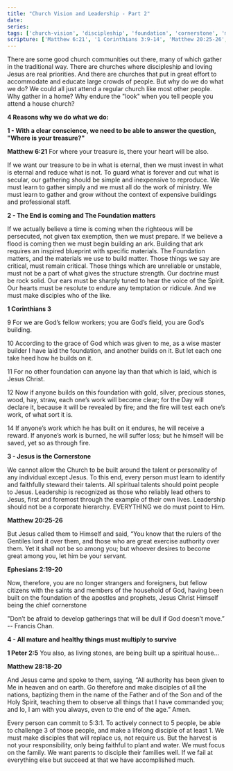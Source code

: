 ```yaml
---
title: "Church Vision and Leadership - Part 2"
date: 
series: 
tags: ['church-vision', 'discipleship', 'foundation', 'cornerstone', 'multiplication', 'house-church']
scripture: ['Matthew 6:21', '1 Corinthians 3:9-14', 'Matthew 20:25-26', 'Ephesians 2:19-20', '1 Peter 2:5', 'Matthew 28:18-20']
---
```


There are some good church communities out there, many of which gather in the traditional way. There are churches where discipleship and loving Jesus are real priorities. And there are churches that put in great effort to accommodate and educate large crowds of people. But why do we do what we do? We could all just attend a regular church like most other people. Why gather in a home? Why endure the "look" when you tell people you attend a house church?

**4 Reasons why we do what we do:**

**1 - With a clear conscience, we need to be able to answer the question, "Where is your treasure?"**

**Matthew 6:21**
For where your treasure is, there your heart will be also.

If we want our treasure to be in what is eternal, then we must invest in what is eternal and reduce what is not. To guard what is forever and cut what is secular, our gathering should be simple and inexpensive to reproduce. We must learn to gather simply and we must all do the work of ministry. We must learn to gather and grow without the context of expensive buildings and professional staff.

**2 - The End is coming and The Foundation matters**

If we actually believe a time is coming when the righteous will be persecuted, not given tax exemption, then we must prepare. If we believe a flood is coming then we must begin building an ark. Building that ark requires an inspired blueprint with specific materials. The Foundation matters, and the materials we use to build matter. Those things we say are critical, must remain critical. Those things which are unreliable or unstable, must not be a part of what gives the structure strength. Our doctrine must be rock solid. Our ears must be sharply tuned to hear the voice of the Spirit. Our hearts must be resolute to endure any temptation or ridicule. And we must make disciples who of the like.

**1 Corinthians 3**

9 For we are God’s fellow workers; you are God’s field, you are God’s building.

10 According to the grace of God which was given to me, as a wise master builder I have laid the foundation, and another builds on it. But let each one take heed how he builds on it.

11 For no other foundation can anyone lay than that which is laid, which is Jesus Christ.

12 Now if anyone builds on this foundation with gold, silver, precious stones, wood, hay, straw, each one’s work will become clear; for the Day will declare it, because it will be revealed by fire; and the fire will test each one’s work, of what sort it is.

14 If anyone’s work which he has built on it endures, he will receive a reward. If anyone’s work is burned, he will suffer loss; but he himself will be saved, yet so as through fire.

**3 - Jesus is the Cornerstone**

We cannot allow the Church to be built around the talent or personality of any individual except Jesus. To this end, every person must learn to identify and faithfully steward their talents. All spiritual talents should point people to Jesus. Leadership is recognized as those who reliably lead others to Jesus, first and foremost through the example of their own lives. Leadership should not be a corporate hierarchy. EVERYTHING we do must point to Him.

**Matthew 20:25-26**

But Jesus called them to Himself and said, “You know that the rulers of the Gentiles lord it over them, and those who are great exercise authority over them. Yet it shall not be so among you; but whoever desires to become great among you, let him be your servant.

**Ephesians 2:19-20**

Now, therefore, you are no longer strangers and foreigners, but fellow citizens with the saints and members of the household of God, having been built on the foundation of the apostles and prophets, Jesus Christ Himself being the chief cornerstone

"Don’t be afraid to develop gatherings that will be dull if God doesn’t move.” -- Francis Chan.

**4 - All mature and healthy things must multiply to survive**

**1 Peter 2:5**
You also, as living stones, are being built up a spiritual house...

**Matthew 28:18-20**

And Jesus came and spoke to them, saying, “All authority has been given to Me in heaven and on earth. Go therefore and make disciples of all the nations, baptizing them in the name of the Father and of the Son and of the Holy Spirit, teaching them to observe all things that I have commanded you; and lo, I am with you always, even to the end of the age.” Amen.

Every person can commit to 5:3:1. To actively connect to 5 people, be able to challenge 3 of those people, and make a lifelong disciple of at least 1. We must make disciples that will replace us, not require us. But the harvest is not your responsibility, only being faithful to plant and water. We must focus on the family. We want parents to disciple their families well. If we fail at everything else but succeed at that we have accomplished much.